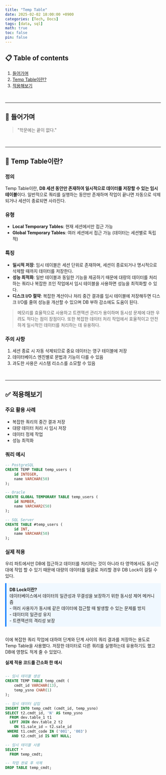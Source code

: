```yaml
---
title: "Temp Table"
date: 2025-02-02 18:00:00 +0900
categories: [Tech, Docs]
tags: [data, sql]
math: true
toc: false
pin: false
---
```


## 📋 Table of contents
1. [들어가며](#-들어가며)
2. [Temp Table이란?](#-temp-table이란)
3. [적용해보기](#-적용해보기)

<br>

---

## 👀 들어가며
> "학문에는 끝이 없다."

<br>

---

## 🤔 Temp Table이란?

### 정의
Temp Table이란, **DB 세션 동안만 존재하여 일시적으로 데이터를 저장할 수 있는 임시 테이블**이다.
일반적으로 쿼리를 실행하는 동안만 존재하며 작업이 끝나면 자동으로 삭제되거나 세션이 종료되면 사라진다.

### 유형
- **Local Temporary Tables**: 현재 세션에서만 접근 가능
- **Global Temporary Tables**: 여러 세션에서 접근 가능 (데이터는 세션별로 독립적)

### 특징
- **일시적 저장**: 임시 테이블은 세션 단위로 존재하며, 세션이 종료되거나 명시적으로 삭제할 때까지 데이터를 저장한다.
- **성능 최적화**: 일반 테이블과 동일한 기능을 제공하기 때문에 대량의 데이터를 처리하는 쿼리나 복잡한 조인 작업에서 임시 테이블을 사용하면 성능을 최적화할 수 있다.
- **디스크 I/O 절약**: 복잡한 계산이나 처리 중간 결과를 임시 테이블에 저장해두면 디스크 I/O를 줄여 성능을 개선할 수 있으며 DB 부하 감소에도 도움이 된다.
> 메모리를 효율적으로 사용하고 트랜잭션 관리가 용이하며 동시성 문제에 대한 우려도 적다는 점이 장점이다. 또한 복잡한 데이터 처리 작업에서 효율적이고 안전하게 일시적인 데이터를 처리하는 데 유용하다.

### 주의 사항
1. 세션 종료 시 자동 삭제되므로 중요 데이터는 영구 테이블에 저장
2. 데이터베이스 엔진별로 문법과 기능이 다를 수 있음
3. 과도한 사용은 시스템 리소스를 소모할 수 있음

<br>

---

## ✅ 적용해보기

### 주요 활용 사례
- 복잡한 쿼리의 중간 결과 저장
- 대량 데이터 처리 시 임시 저장
- 데이터 정제 작업
- 성능 최적화

### 쿼리 예시
```sql
-- PostgreSQL
CREATE TEMP TABLE temp_users (
    id INTEGER,
    name VARCHAR(50)
);

-- Oracle
CREATE GLOBAL TEMPORARY TABLE temp_users (
    id NUMBER,
    name VARCHAR2(50)
);

-- SQL Server
CREATE TABLE #temp_users (
    id INT,
    name VARCHAR(50)
);

```

### 실제 적용
우리 파트에서만 DB에 접근하고 데이터를 처리하는 것이 아니라 타 영역에서도 동시간대에 작업 할 수 있기 때문에 대량의 데이터를 일괄로 처리할 경우 DB Lock이 걸릴 수 있다.
<div style="background-color: #f0f8ff; padding: 10px; border-left: 4px solid #007bff; white-space: pre-line;"><strong>DB Lock이란?</strong>
데이터베이스에서 데이터의 일관성과 무결성을 보장하기 위한 동시성 제어 메커니즘
- 여러 사용자가 동시에 같은 데이터에 접근할 때 발생할 수 있는 문제를 방지
- 데이터의 일관성 유지
- 트랜잭션의 격리성 보장
</div> <br>

이에 복잡한 쿼리 작업에 대하여 단계와 단계 사이의 쿼리 결과를 저장하는 용도로 Temp Table을 사용했다. 
저장한 데이터로 다른 쿼리를 실행하는데 유용하기도 했고 DB에 영향도 적게 줄 수 있었다.

**실제 적용 코드를 간소화 한 예시**

```sql

-- 임시 테이블 생성
CREATE TEMP TABLE temp_cmdt (
    cmdt_id VARCHAR(13),
    temp_ysno CHAR(1)
);

-- 임시 데이터 삽입
INSERT INTO temp_cmdt (cmdt_id, temp_ysno)
SELECT t2.cmdt_id, 'N' AS temp_ysno
  FROM dev.table_1 t1
  LEFT JOIN dev.table_2 t2
    ON t1.sale_id = t2.sale_id
 WHERE t1.cmdt_code IN ('001', '003')
   AND t2.cmdt_id IS NOT NULL;

-- 임시 테이블 사용
SELECT * 
  FROM temp_cmdt;

-- 작업 완료 후 삭제
DROP TABLE temp_cmdt;
```

